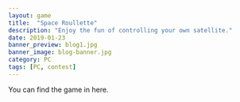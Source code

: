 ```yaml
---
layout: game
title:  "Space Roullette"
description: "Enjoy the fun of controlling your own satellite."
date: 2019-01-23
banner_preview: blog1.jpg
banner_image: blog-banner.jpg
category: PC
tags: [PC, contest]
---
```

You can find the game in here.
